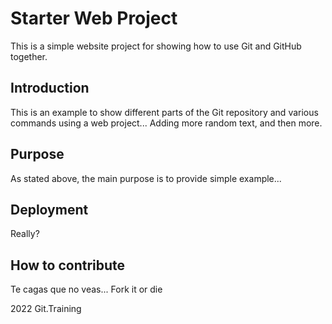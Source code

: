 # Starter Web Project

This is a simple website project for showing how to use Git and GitHub together.

## Introduction

This is an example to show different parts of the Git repository and various commands using a web project...
Adding more random text, and then more.

## Purpose

As stated above, the main purpose is to provide simple example...

## Deployment

Really?

## How to contribute

Te cagas que no veas... Fork it or die

2022 Git.Training